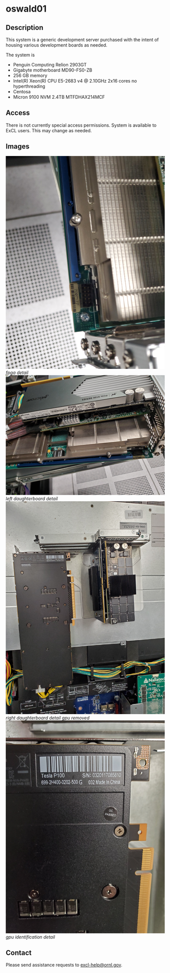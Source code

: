 # oswald01

## Description

This system is a generic development server purchased with the intent of housing various development boards as needed.

The system is

* Penguin Computing Relion 2903GT
* Gigabyte motherboard MD90-FS0-ZB
* 256 GB memory
* Intel\(R\) Xeon\(R\) CPU E5-2683 v4 @ 2.10GHz  2x16 cores no hyperthreading
* Centosa
* Micron 9100 NVM 2.4TB MTFDHAX214MCF

## Access

There is not currently special access permissions. System is available to ExCL users. This may change as needed.

## Images

![fpga detail](../.gitbook/assets/20190607_154604.jpg) _fpga detail_ ![left daughterboard detail](../.gitbook/assets/20190607_154621.jpg) _left daughterboard detail_ ![right daughterboard gpu removed](../.gitbook/assets/20190607_155804.jpg) _right daughterboard detail gpu removed_ ![gpu identification detail](../.gitbook/assets/20190607_155811.jpg) _gpu identification detail_

## Contact

Please send assistance requests to excl-help@ornl.gov.

